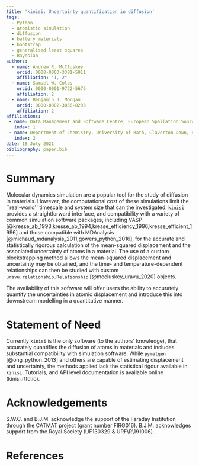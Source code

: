 ```yaml
---
title: 'kinisi: Uncertainty quantification in diffusion'
tags:
  - Python
  - atomistic simulation
  - diffusion
  - battery materials
  - bootstrap
  - generalised least squares
  - Bayesian
authors:
  - name: Andrew R. McCluskey
    orcid: 0000-0003-3381-5911
    affiliation: "1, 2"
  - name: Samuel W. Coles
    orcid: 0000-0001-9722-5676
    affiliation: 2
  - name: Benjamin J. Morgan
    orcid: 0000-0002-3056-8233
    affiliation: 2
affiliations:
 - name: Data Management and Software Centre, European Spallation Source ERIC, Ole Maaløes vej 3, 2200 København, Denmark
   index: 1
 - name: Department of Chemistry, University of Bath, Claverton Down, Bath, BA2 7AY, UK
   index: 2
date: 18 July 2021
bibliography: paper.bib
---
```


# Summary

Molecular dynamics simulation are a popular tool for the study of diffusion in materials. 
However, the computational cost of these simulations limit the ``real-world'' timescale and system size that can the investigated. 
`kinisi` provides a straightforward interface, and compatibility with a variety of common simulation software packages, including VASP [@kresse_ab_1993,kresse_ab_1994,kresse_efficiency_1996,kresse_efficient_1996] and those compatible with MDAnalysis [@michaud_mdanalysis_2011,gowers_python_2016], for the accurate and statistically rigorous calculation of the mean-squared displacement and the associated uncertainty of atoms in a material.
The use of a custom blockstrapping method allows the mean-squared displacement and uncertainty may be obtained, and the time- and temperature-dependent relationships can then be studied with custom `uravu.relationship.Relationship` [@mccluskey_uravu_2020] objects.

The availability of this software will offer users the ability to accurately quantify the uncertainties in atomic displacement and introduce this into downstream modelling in a quantitative manner. 

# Statement of Need

Currently `kinisi` is the only software (to the authors' knowledge), that accurately quantifies the diffusion of atoms in materials and includes substantial compatibility with simulation software. 
While `pymatgen` [@ong_python_2013] and others are capable of estimating displacement and uncertainty, the methods applied lack the statistical rigour available in `kinisi`. 
Tutorials, and API level documentation is available online (kinisi.rtfd.io). 

# Acknowledgements

S.W.C. and B.J.M. acknowledge the support of the Faraday Institution through the CATMAT project (grant number FIRG016). B.J.M. acknowledges support from the Royal Society (UF130329 & URF\R\191006).

# References
